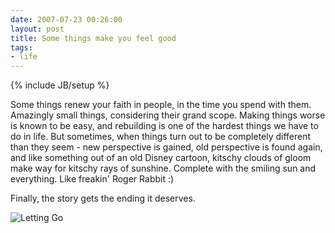 ```yaml
---
date: 2007-07-23 00:26:00
layout: post
title: Some things make you feel good
tags:
- life
---
```

{% include JB/setup %}

Some things renew your faith in people, in the time you spend with them.
Amazingly small things, considering their grand scope. Making things worse is
known to be easy, and rebuilding is one of the hardest things we have to do in
life. But sometimes, when things turn out to be completely different than they
seem - new perspective is gained, old perspective is found again, and like
something out of an old Disney cartoon, kitschy clouds of gloom make way for
kitschy rays of sunshine. Complete with the smiling sun and everything. Like
freakin' Roger Rabbit :)

Finally, the story gets the ending it deserves.

![Letting Go](http://imgs.xkcd.com/comics/letting_go.png)
